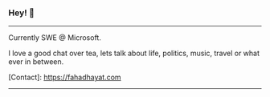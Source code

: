 ### Hey! 👋
---
Currently SWE @ Microsoft. 

I love a good chat over tea, lets talk about life, politics, music, travel or what ever in between. 

[Contact]: https://fahadhayat.com <br/>

---




